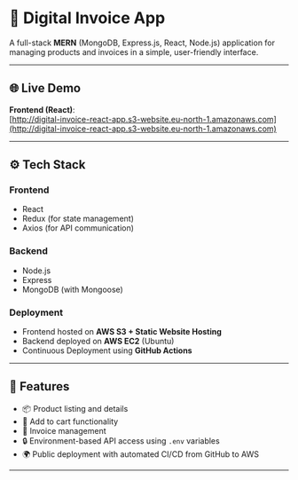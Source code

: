 # 🧾 Digital Invoice App

A full-stack **MERN** (MongoDB, Express.js, React, Node.js) application for managing products and invoices in a simple, user-friendly interface.

---

## 🌐 Live Demo

**Frontend (React)**:  
[http://digital-invoice-react-app.s3-website.eu-north-1.amazonaws.com](http://digital-invoice-react-app.s3-website.eu-north-1.amazonaws.com)

---

## ⚙️ Tech Stack

### Frontend
- React
- Redux (for state management)
- Axios (for API communication)

### Backend
- Node.js
- Express
- MongoDB (with Mongoose)

### Deployment
- Frontend hosted on **AWS S3 + Static Website Hosting**
- Backend deployed on **AWS EC2** (Ubuntu)
- Continuous Deployment using **GitHub Actions**

---

## 🚀 Features

- 📦 Product listing and details
- 🛒 Add to cart functionality
- 🧾 Invoice management 
- 🔒 Environment-based API access using `.env` variables
- 🌍 Public deployment with automated CI/CD from GitHub to AWS

---

